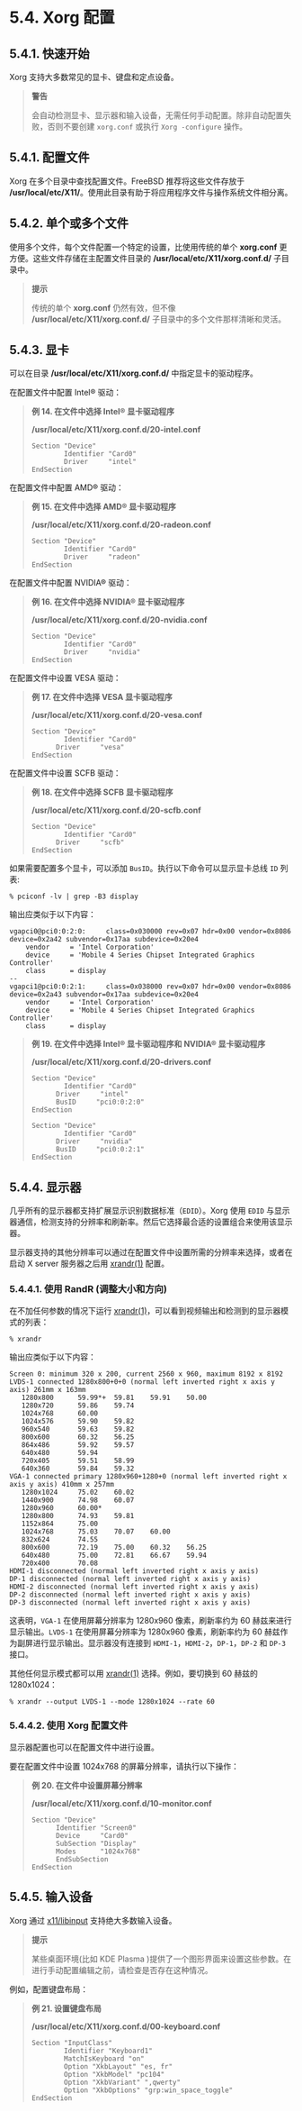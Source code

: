 # 5.4. Xorg 配置

## 5.4.1. 快速开始

Xorg 支持大多数常见的显卡、键盘和定点设备。

> **警告**
>
> 会自动检测显卡、显示器和输入设备，无需任何手动配置。除非自动配置失败，否则不要创建 `xorg.conf` 或执行 `Xorg -configure` 操作。

## 5.4.1. 配置文件

Xorg 在多个目录中查找配置文件。FreeBSD 推荐将这些文件存放于 **/usr/local/etc/X11/**。使用此目录有助于将应用程序文件与操作系统文件相分离。

## 5.4.2. 单个或多个文件

使用多个文件，每个文件配置一个特定的设置，比使用传统的单个 **xorg.conf** 更方便。这些文件存储在主配置文件目录的 **/usr/local/etc/X11/xorg.conf.d/** 子目录中。

> **提示**
>
> 传统的单个 **xorg.conf** 仍然有效，但不像 **/usr/local/etc/X11/xorg.conf.d/** 子目录中的多个文件那样清晰和灵活。

## 5.4.3. 显卡

可以在目录 **/usr/local/etc/X11/xorg.conf.d/** 中指定显卡的驱动程序。

在配置文件中配置 Intel® 驱动：

> **例 14. 在文件中选择 Intel® 显卡驱动程序**
>
> **/usr/local/etc/X11/xorg.conf.d/20-intel.conf**
>
> ```shell-sessionl
> Section "Device"
>         Identifier "Card0"
>         Driver     "intel"
> EndSection
> ```

在配置文件中配置 AMD® 驱动：

> **例 15. 在文件中选择 AMD® 显卡驱动程序**
>
> **/usr/local/etc/X11/xorg.conf.d/20-radeon.conf**
>
> ```shell-sessionl
> Section "Device"
>         Identifier "Card0"
>         Driver     "radeon"
> EndSection
> ```

在配置文件中配置 NVIDIA® 驱动：

> **例 16. 在文件中选择 NVIDIA® 显卡驱动程序**
>
> **/usr/local/etc/X11/xorg.conf.d/20-nvidia.conf**
>
> ```shell-sessionl
> Section "Device"
>         Identifier "Card0"
>         Driver     "nvidia"
> EndSection
> ```

在配置文件中设置 VESA 驱动：

> **例 17. 在文件中选择 VESA 显卡驱动程序**
>
> **/usr/local/etc/X11/xorg.conf.d/20-vesa.conf**
>
> ```shell-sessionl
> Section "Device"
>   	  Identifier "Card0"
>       Driver     "vesa"
> EndSection
> ```

在配置文件中设置 SCFB 驱动：

> **例 18. 在文件中选择 SCFB 显卡驱动程序**
>
> **/usr/local/etc/X11/xorg.conf.d/20-scfb.conf**
>
> ```shell-sessionl
> Section "Device"
>    	  Identifier "Card0"
>       Driver     "scfb"
> EndSection
> ```

如果需要配置多个显卡，可以添加 `BusID`。执行以下命令可以显示显卡总线 `ID` 列表:

```shell-sessionl
% pciconf -lv | grep -B3 display
```

输出应类似于以下内容：

```shell-sessionl
vgapci0@pci0:0:2:0:     class=0x030000 rev=0x07 hdr=0x00 vendor=0x8086 device=0x2a42 subvendor=0x17aa subdevice=0x20e4
    vendor     = 'Intel Corporation'
    device     = 'Mobile 4 Series Chipset Integrated Graphics Controller'
    class      = display
--
vgapci1@pci0:0:2:1:     class=0x038000 rev=0x07 hdr=0x00 vendor=0x8086 device=0x2a43 subvendor=0x17aa subdevice=0x20e4
    vendor     = 'Intel Corporation'
    device     = 'Mobile 4 Series Chipset Integrated Graphics Controller'
    class      = display
```

> **例 19. 在文件中选择 Intel® 显卡驱动程序和 NVIDIA® 显卡驱动程序**
>
> **/usr/local/etc/X11/xorg.conf.d/20-drivers.conf**
>
> ```shell-sessionl
> Section "Device"
>    	  Identifier "Card0"
>       Driver     "intel"
>       BusID     "pci0:0:2:0"
> EndSection
>
> Section "Device"
>    	  Identifier "Card0"
>       Driver     "nvidia"
>       BusID     "pci0:0:2:1"
> EndSection
> ```

## 5.4.4. 显示器

几乎所有的显示器都支持扩展显示识别数据标准（`EDID`）。Xorg 使用 `EDID` 与显示器通信，检测支持的分辨率和刷新率。然后它选择最合适的设置组合来使用该显示器。

显示器支持的其他分辨率可以通过在配置文件中设置所需的分辨率来选择，或者在启动 X server 服务器之后用 [xrandr(1)](https://man.freebsd.org/cgi/man.cgi?query=xrandr&sektion=1&format=html) 配置。

### 5.4.4.1. 使用 RandR (调整大小和方向)

在不加任何参数的情况下运行 [xrandr(1)](https://man.freebsd.org/cgi/man.cgi?query=xrandr&sektion=1&format=html)，可以看到视频输出和检测到的显示器模式的列表：

```shell-sessionl
% xrandr
```

输出应类似于以下内容：

```shell-sessionl
Screen 0: minimum 320 x 200, current 2560 x 960, maximum 8192 x 8192
LVDS-1 connected 1280x800+0+0 (normal left inverted right x axis y axis) 261mm x 163mm
   1280x800      59.99*+  59.81    59.91    50.00
   1280x720      59.86    59.74
   1024x768      60.00
   1024x576      59.90    59.82
   960x540       59.63    59.82
   800x600       60.32    56.25
   864x486       59.92    59.57
   640x480       59.94
   720x405       59.51    58.99
   640x360       59.84    59.32
VGA-1 connected primary 1280x960+1280+0 (normal left inverted right x axis y axis) 410mm x 257mm
   1280x1024     75.02    60.02
   1440x900      74.98    60.07
   1280x960      60.00*
   1280x800      74.93    59.81
   1152x864      75.00
   1024x768      75.03    70.07    60.00
   832x624       74.55
   800x600       72.19    75.00    60.32    56.25
   640x480       75.00    72.81    66.67    59.94
   720x400       70.08
HDMI-1 disconnected (normal left inverted right x axis y axis)
DP-1 disconnected (normal left inverted right x axis y axis)
HDMI-2 disconnected (normal left inverted right x axis y axis)
DP-2 disconnected (normal left inverted right x axis y axis)
DP-3 disconnected (normal left inverted right x axis y axis)
```

这表明，`VGA-1` 在使用屏幕分辨率为 1280x960 像素，刷新率约为 60 赫兹来进行显示输出。`LVDS-1` 在使用屏幕分辨率为 1280x960 像素，刷新率约为 60 赫兹作为副屏进行显示输出。显示器没有连接到 `HDMI-1`，`HDMI-2`，`DP-1`，`DP-2` 和 `DP-3` 接口。

其他任何显示模式都可以用 [xrandr(1)](https://man.freebsd.org/cgi/man.cgi?query=xrandr&sektion=1&format=html) 选择。例如，要切换到 60 赫兹的 1280x1024：

```shell-sessionl
% xrandr --output LVDS-1 --mode 1280x1024 --rate 60
```

### 5.4.4.2. 使用 Xorg 配置文件

显示器配置也可以在配置文件中进行设置。

要在配置文件中设置 1024x768 的屏幕分辨率，请执行以下操作：

> **例 20. 在文件中设置屏幕分辨率**
>
> **/usr/local/etc/X11/xorg.conf.d/10-monitor.conf**
>
> ```shell-sessionl
> Section "Device"
>    	Identifier "Screen0"
>       Device     "Card0"
>       SubSection "Display"
>       Modes      "1024x768"
>       EndSubSection
> EndSection
> ```

## 5.4.5. 输入设备

Xorg 通过 [x11/libinput](https://cgit.freebsd.org/ports/tree/x11/libinput/) 支持绝大多数输入设备。

> **提示**
>
> 某些桌面环境(比如 KDE Plasma )提供了一个图形界面来设置这些参数。在进行手动配置编辑之前，请检查是否存在这种情况。

例如，配置键盘布局：

> **例 21. 设置键盘布局**
>
> **/usr/local/etc/X11/xorg.conf.d/00-keyboard.conf**
>
> ```shell-sessionl
> Section "InputClass"
>         Identifier "Keyboard1"
>         MatchIsKeyboard "on"
>         Option "XkbLayout" "es, fr"
>         Option "XkbModel" "pc104"
>         Option "XkbVariant" ",qwerty"
>         Option "XkbOptions" "grp:win_space_toggle"
> EndSection
> ```
